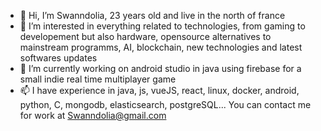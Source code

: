 - 👋 Hi, I’m Swanndolia, 23 years old and live in the north of france
- 👀 I’m interested in everything related to technologies, from gaming to developement but also hardware, opensource alternatives to mainstream programms, AI, blockchain, new technologies and latest softwares updates 
- 🌱 I’m currently working on android studio in java using firebase for a small indie real time multiplayer game
- 📫 I have experience in java, js, vueJS, react, linux, docker, android, python, C, mongodb, elasticsearch, postgreSQL...
You can contact me for work at Swanndolia@gmail.com
<!---
Swanndolia/Swanndolia is a ✨ special ✨ repository because its `README.md` (this file) appears on your GitHub profile.
You can click the Preview link to take a look at your changes.
--->
